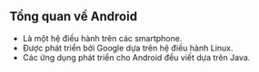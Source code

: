 ## Tổng quan về Android
- Là một hệ điều hành trên các smartphone.
- Được phát triển bởi Google dựa trên hệ điều hành Linux.
- Các ứng dụng phát triển cho Android đều viết dựa trên Java.
